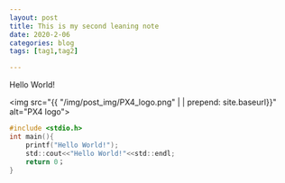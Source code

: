 ```yaml
---
layout: post
title: This is my second leaning note
date: 2020-2-06
categories: blog
tags: [tag1,tag2]

---
```


Hello World!

<img src="{{ "/img/post_img/PX4_logo.png" | | prepend: site.baseurl}}" alt="PX4 logo">

```c
#include <stdio.h>
int main(){
    printf("Hello World!");
    std::cout<<"Hello World!"<<std::endl;
    return 0；
}
```
